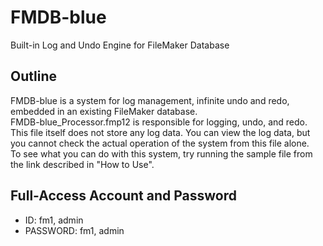 # FMDB-blue
 Built-in Log and Undo Engine for FileMaker Database

## Outline  
  FMDB-blue is a system for log management, infinite undo and redo, embedded in an existing FileMaker database.  
  FMDB-blue_Processor.fmp12 is responsible for logging, undo, and redo. This file itself does not store any log data. You can view the log data, but you cannot check the actual operation of the system from this file alone.    
  To see what you can do with this system, try running the sample file from the link described in "How to Use".
  
## Full-Access Account and Password
- ID: fm1, admin<br>
- PASSWORD: fm1, admin
